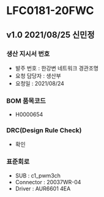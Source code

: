 # LFC0181-20FWC

## v1.0 2021/08/25 신민정

### 생산 지시서 번호
* 발주 번호 : 한강변 네트워크 경관조명
* 요청 담당자 : 생산부
* 요청일 : 2021/08/24

###  BOM 품목코드
* H0000654

### DRC(Design Rule Check)
* 확인

### 표준회로
* SUB : c1_pwm3ch
* Connector : 20037WR-04
* Driver : AUR6601 4EA
